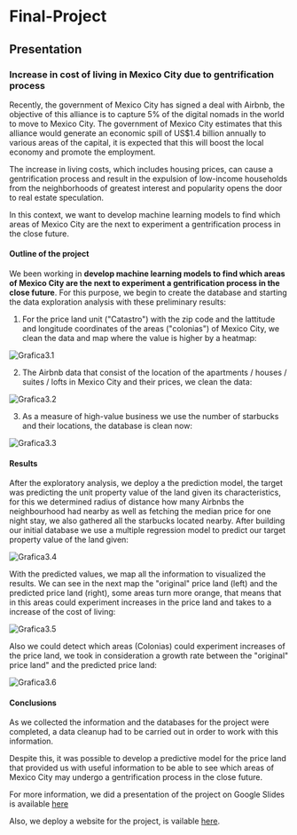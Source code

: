 # Final-Project

## Presentation

### Increase in cost of living in Mexico City due to gentrification process

Recently, the government of Mexico City has signed a deal with Airbnb, the objective of this alliance is to capture 5% of the digital nomads in the world to move to Mexico City. The government of Mexico City estimates that this alliance would generate an economic spill of US$1.4 billion annually to various areas of the capital, it is expected that this will boost the local economy and promote the employment.

The increase in living costs, which includes housing prices, can cause a gentrification process and result in the expulsion of low-income households from the neighborhoods of greatest interest and popularity opens the door to real estate speculation.

In this context, we want to develop machine learning models to find which areas of Mexico City are the next to experiment a gentrification process in the close future.

#### Outline of the project

We been working in **develop machine learning models to find which areas of Mexico City are the next to experiment a gentrification process in the close future**. For this purpose, we begin to create the database and starting the data exploration analysis with these preliminary results:

1. For the price land unit ("Catastro") with the zip code and the lattitude and longitude coordinates of the areas ("colonias") of Mexico City, we clean the data and map where the value is higher by a heatmap:

![Grafica3.1](https://github.com/carloshgalvan95/Final-Project/blob/control/Grafica1.3.PNG)

2. The Airbnb data that consist of the location of the apartments / houses / suites / lofts in Mexico City and their prices, we clean the data:

![Grafica3.2](https://github.com/carloshgalvan95/Final-Project/blob/control/Grafica2.3.PNG)

3. As a measure of high-value business we use the number of starbucks and their locations, the database is clean now:

![Grafica3.3](https://github.com/carloshgalvan95/Final-Project/blob/control/Grafica3.3.PNG)

#### Results

After the exploratory analysis, we deploy a the prediction model, the target was predicting the unit property value of the land given its characteristics, for this we determined radius of distance how many Airbnbs the neighbourhood had nearby as well as fetching the median price for one night stay, we also gathered all the starbucks located nearby. After building our initial database we use a multiple regression model to predict our target property value of the land given:

![Grafica3.4](https://github.com/carloshgalvan95/Final-Project/blob/control/Grafica3.4.png)

With the predicted values, we map all the information to visualized the results. We can see in the next map the "original" price land (left) and the predicted price land (right), some areas turn more orange, that means that in this areas could experiment increases in the price land and takes to a increase of the cost of living:

![Grafica3.5](https://github.com/carloshgalvan95/Final-Project/blob/control/Grafica3.5.PNG)

Also we could detect which areas (Colonias) could experiment increases of the price land, we took in consideration a growth rate between the "original" price land" and the predicted price land:

![Grafica3.6](https://github.com/carloshgalvan95/Final-Project/blob/control/Grafica3.6.PNG)

#### Conclusions

As we collected the information and the databases for the project were completed, a data cleanup had to be carried out in order to work with this information.

Despite this, it was possible to develop a predictive model for the price land that provided us with useful information to be able to see which areas of Mexico City may undergo a gentrification process in the close future.

For more information, we did a presentation of the project on Google Slides is available [here](https://docs.google.com/presentation/d/1Ap996VHbBMpeXS1RzdqjnSDFi5lZDNWeR5sFTSoFnYE/edit?usp=share_link)

Also, we deploy a website for the project, is vailable [here](https://raulesqueda.github.io/test_web/).


